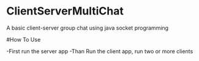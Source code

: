 # ClientServerMultiChat

A basic client-server group chat using java socket programming

#How To Use

-First run the server app
-Than Run the client app, run two or more clients
